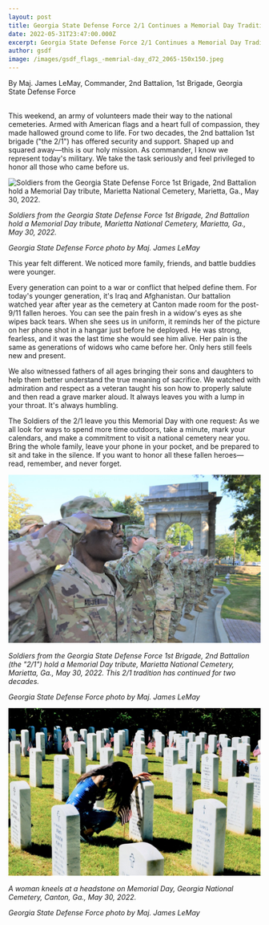 ```yaml
---
layout: post
title: Georgia State Defense Force 2/1 Continues a Memorial Day Tradition
date: 2022-05-31T23:47:00.000Z
excerpt: Georgia State Defense Force 2/1 Continues a Memorial Day Tradition
author: gsdf
image: /images/gsdf_flags_-memrial-day_d72_2065-150x150.jpeg
---
```

By Maj. James LeMay, Commander, 2nd Battalion, 1st Brigade, Georgia State Defense Force

\
This weekend, an army of volunteers made their way to the national cemeteries. Armed with American flags and a heart full of compassion, they made hallowed ground come to life. For two decades, the 2nd battalion 1st brigade ("the 2/1") has offered security and support. Shaped up and squared away—this is our holy mission. As commander, I know we represent today's military. We take the task seriously and feel privileged to honor all those who came before us.

![Soldiers from the Georgia State Defense Force 1st Brigade, 2nd Battalion hold a Memorial Day tribute, Marietta National Cemetery, Marietta, Ga., May 30, 2022.](/images/fullsizeoutput_ee58.jpeg)

*Soldiers from the Georgia State Defense Force 1st Brigade, 2nd Battalion hold a Memorial Day tribute, Marietta National Cemetery, Marietta, Ga., May 30, 2022.*

*Georgia State Defense Force photo by Maj. James LeMay*

This year felt different. We noticed more family, friends, and battle buddies were younger. 

Every generation can point to a war or conflict that helped define them. For today's younger generation, it's Iraq and Afghanistan. Our battalion watched year after year as the cemetery at Canton made room for the post-9/11 fallen heroes. You can see the pain fresh in a widow's eyes as she wipes back tears. When she sees us in uniform, it reminds her of the picture on her phone shot in a hangar just before he deployed. He was strong, fearless, and it was the last time she would see him alive. Her pain is the same as generations of widows who came before her. Only hers still feels new and present. 

We also witnessed fathers of all ages bringing their sons and daughters to help them better understand the true meaning of sacrifice. We watched with admiration and respect as a veteran taught his son how to properly salute and then read a grave marker aloud. It always leaves you with a lump in your throat. It's always humbling. 

The Soldiers of the 2/1 leave you this Memorial Day with one request: As we all look for ways to spend more time outdoors, take a minute, mark your calendars, and make a commitment to visit a national cemetery near you. Bring the whole family, leave your phone in your pocket, and be prepared to sit and take in the silence. If you want to honor all these fallen heroes—read, remember, and never forget.

![Soldiers from the Georgia State Defense Force 1st Brigade, 2nd Battalion (the "2/1") hold a Memorial Day tribute, Marietta National Cemetery, Marietta, Ga., May 30, 2022. This 2/1 tradition has continued for two decades.](/images/gsdf-adj-44-memorial-day-salute_-dsc_0058-1024x680.jpeg)

*Soldiers from the Georgia State Defense Force 1st Brigade, 2nd Battalion (the "2/1") hold a Memorial Day tribute, Marietta National Cemetery, Marietta, Ga., May 30, 2022. This 2/1 tradition has continued for two decades.* 

*Georgia State Defense Force photo by Maj. James LeMay*

![A woman kneels at a headstone on Memorial Day, Georgia National Cemetery, Canton, Ga., May 30, 2022.](/images/gsdf-r-memorial-day_woman_dsc_0011-1024x680.jpeg)

*A woman kneels at a headstone on Memorial Day, Georgia National Cemetery, Canton, Ga., May 30, 2022.* 

*Georgia State Defense Force photo by Maj. James LeMay*